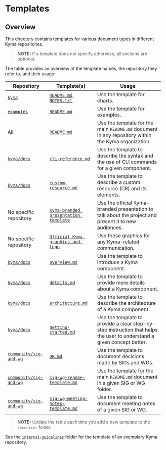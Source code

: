 # Templates

## Overview

This directory contains templates for various document types in different Kyma repositories.

>**NOTE:** If a template does not specify otherwise, all sections are optional.

The table provides an overview of the template names, the repository they refer to, and their usage:

| Repository | Template(s) | Usage |
|---|---|---|
| [`kyma`](https://github.com/kyma-project/kyma)| [`README.md`](./resources/chart_README.md), [`NOTES.txt`](./resources/NOTES.txt) | Use the template for charts. |
| [`examples`](https://github.com/kyma-project/examples) | [`README.md`](./resources/example_README.md) | Use the template for examples. |
| All | [`README.md`](../../guidelines/internal-guidelines/repository-template/template/README.md) | Use the template for the main `README.md` document in any repository within the Kyma organization. |
| [`kyma/docs`](https://github.com/kyma-project/kyma/tree/master/docs) | [`cli-reference.md`](./resources/cli-reference.md) | Use the template to describe the syntax and the use of CLI commands for a given component. |
| [`kyma/docs`](https://github.com/kyma-project/kyma/tree/master/docs) | [`custom-resource.md`](./resources/custom-resource.md) | Use the template to describe a custom resource (CR) and its elements. |
| No specific repository | [`Kyma-branded presentation template`](./resources/Kyma_presentation_template.pptx) | Use the official Kyma-branded presentation to talk about the project and present it to new audiences. |
| No specific repository | [`Official Kyma graphics and logo`](./resources/assets) | Use these graphics for any Kyma-related communication. |
| [`kyma/docs`](https://github.com/kyma-project/kyma/tree/master/docs) | [`overview.md`](./resources/overview.md) | Use the template to introduce a Kyma component. |
| [`kyma/docs`](https://github.com/kyma-project/kyma/tree/master/docs) | [`details.md`](./resources/details.md) | Use the template to provide more details about a Kyma component. |
| [`kyma/docs`](https://github.com/kyma-project/kyma/tree/master/docs) | [`architecture.md`](./resources/architecture.md) | Use the template to describe the architecture of a Kyma component. |
| [`kyma/docs`](https://github.com/kyma-project/kyma/tree/master/docs) | [`getting-started.md`](./resources/getting-started.md) | Use the template to provide a clear step-by-step instruction that helps the user to understand a given concept better. |
| [`community/sig-and-wg`](https://github.com/kyma-project/community/sig-and-wg) | [`DR.md`](./resources/DR.md) | Use the template to document decisions made by SIGs and WGs.
| [`community/sig-and-wg`](https://github.com/kyma-project/community/sig-and-wg) | [`sig-wg-readme-template.md`](./resources/sig-wg-readme-template.md) | Use the template for the main `README.md` document in a given SIG or WG folder.
| [`community/sig-and-wg`](https://github.com/kyma-project/community/sig-and-wg) | [`sig-wg-meeting-notes-template.md`](./resources/sig-wg-meeting-notes-template.md) | Use the template to document meeting notes of a given SIG or WG.

>**NOTE:** Update the table each time you add a new template to the `resources` folder.

See the [`internal-guidelines`](../../guidelines/internal-guidelines) folder for the template of an exemplary Kyma repository.
